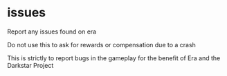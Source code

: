 # issues
Report any issues found on era

Do not use this to ask for rewards or compensation due to a crash

This is strictly to report bugs in the gameplay for the benefit of Era and the Darkstar Project
